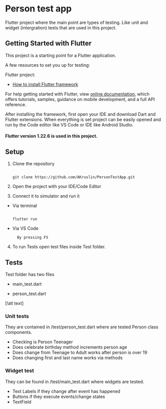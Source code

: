 # Person test app



Flutter project where the main point are types of testing. Like unit and widget (intergration) tests that are used in this project.

  

## Getting Started with Flutter

  

This project is a starting point for a Flutter application.

  

A few resources to set you up for testing:

Flutter project:

  

-  [How to install Flutter framework](https://flutter.dev/docs/get-started/install)

  

For help getting started with Flutter, view [online documentation](https://flutter.dev/docs), which offers tutorials, samples, guidance on mobile development, and a full API reference.

  

After installing the framework, first open your IDE and download Dart and Flutter extensions. When everything is set project can be easily opened and run by the Code editor like VS Code or IDE like Android Studio.

  

#### Flutter version 1.22.6 is used in this project.

  

## Setup

1. Clone the repository

	```

	git clone https://github.com/AKruslin/PersonTestApp.git

	```

  

2. Open the project with your IDE/Code Editor

  

3. Connect it to simulator and run it

  

* Via terminal

	```

	flutter run

	```

  

* Via VS Code

		By pressing F5

  

4. To run Tests open test files inside Test folder.

  

## Tests

  

Test folder has two files

* main_test.dart

* person_test.dart

  

[!alt text]

  

### Unit tests

  

They are contained in /test/person_test.dart where are tested Person class components. 
* Checking is Person Teenager
* Does celebrate birthday method increments person age
* Does change from Teenage to Adult works after person is over 19
* Does changing first and last name works via methods

### Widget test

They can be found in /test/main_test.dart where widgets are tested. 
* Text Labels if they change after event has happened
* Buttons if they execute events/change states
* TextField